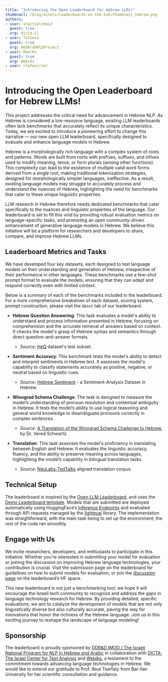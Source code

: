 ```yaml
---
title: "Introducing the Open Leaderboard for Hebrew LLMs!"
thumbnail: /blog/assets/leaderboards-on-the-hub/thumbnail_hebrew.png
authors:
- user: shaltielshmid
  guest: true
  org: dicta-il
- user: TalGeva
  guest: true
  org: HebArabNlpProject
- user: OmerKo
  guest: true
  org: Webiks
- user: clefourrier
---
```


# Introducing the Open Leaderboard for Hebrew LLMs!


This project addresses the critical need for advancement in Hebrew NLP.  As Hebrew is considered a low-resource language, existing LLM leaderboards often lack benchmarks that accurately reflect its unique characteristics. Today, we are excited to introduce a pioneering effort to change this narrative — our new open LLM leaderboard, specifically designed to evaluate and enhance language models in Hebrew.

<script type="module" src="https://gradio.s3-us-west-2.amazonaws.com/4.4.0/gradio.js"> </script>
<gradio-app theme_mode="light" space="hebrew-llm-leaderboard/leaderboard"></gradio-app>

Hebrew is a morphologically rich language with a complex system of roots and patterns. Words are built from roots with prefixes, suffixes, and infixes used to modify meaning, tense, or form plurals (among other functions). This complexity can lead to the existence of multiple valid word forms derived from a single root, making traditional tokenization strategies, designed for morphologically simpler languages, ineffective. As a result, existing language models may struggle to accurately process and understand the nuances of Hebrew, highlighting the need for benchmarks that cater to these unique linguistic properties.

LLM research in Hebrew therefore needs dedicated benchmarks that cater specifically to the nuances and linguistic properties of the language. Our leaderboard is set to fill this void by providing robust evaluation metrics on language-specific tasks, and promoting an open community-driven enhancement of generative language models in Hebrew. 
We believe this initiative will be a platform for researchers and developers to share, compare, and improve Hebrew LLMs.

## Leaderboard Metrics and Tasks

We have developed four key datasets, each designed to test language models on their understanding and generation of Hebrew, irrespective of their performance in other languages. These benchmarks use a few-shot prompt format to evaluate the models, ensuring that they can adapt and respond correctly even with limited context.

Below is a summary of each of the benchmarks included in the leaderboard. For a more comprehensive breakdown of each dataset, scoring system, prompt construction, please visit the `About` tab of our leaderboard. 

- **Hebrew Question Answering**: This task evaluates a model's ability to understand and process information presented in Hebrew, focusing on comprehension and the accurate retrieval of answers based on context. It checks the model's grasp of Hebrew syntax and semantics through direct question-and-answer formats. 
    - *Source*: [HeQ](https://aclanthology.org/2023.findings-emnlp.915/) dataset's test subset.

- **Sentiment Accuracy**: This benchmark tests the model's ability to detect and interpret sentiments in Hebrew text. It assesses the model's capability to classify statements accurately as positive, negative, or neutral based on linguistic cues. 
    - *Source*: [Hebrew Sentiment](https://huggingface.co/datasets/HebArabNlpProject/HebrewSentiment) - a Sentiment-Analysis Dataset in Hebrew.

- **Winograd Schema Challenge**: The task is designed to measure the model’s understanding of pronoun resolution and contextual ambiguity in Hebrew. It tests the model’s ability to use logical reasoning and general world knowledge to disambiguate pronouns correctly in complex sentences.
    - *Source*: [A Translation of the Winograd Schema Challenge to Hebrew](https://www.cs.ubc.ca/~vshwartz/resources/winograd_he.jsonl), by Dr. Vered Schwartz.

- **Translation**: This task assesses the model's proficiency in translating between English and Hebrew. It evaluates the linguistic accuracy, fluency, and the ability to preserve meaning across languages, highlighting the model’s capability in bilingual translation tasks.
    - *Source*: [NeuLabs-TedTalks](https://opus.nlpl.eu/NeuLab-TedTalks/en&he/v1/NeuLab-TedTalks) aligned translation corpus.

## Technical Setup

The leaderboard is inspired by the [Open LLM Leaderboard](https://huggingface.co/spaces/HuggingFaceH4/open_llm_leaderboard), and uses the [Demo Leaderboard template](https://huggingface.co/demo-leaderboard-backend). Models that are submitted are deployed automatically using HuggingFace’s [Inference Endpoints](https://huggingface.co/docs/inference-endpoints/index) and evaluated through API requests managed by the [lighteval](https://github.com/huggingface/lighteval) library.
The implementation was straightforward, with the main task being to set up the environment; the rest of the code ran smoothly.

## Engage with Us

We invite researchers, developers, and enthusiasts to participate in this initiative. Whether you're interested in submitting your model for evaluation or joining the discussion on improving Hebrew language technologies, your contribution is crucial. Visit the submission page on the leaderboard for guidelines on how to submit models for evaluation, or join the [discussion page](https://huggingface.co/spaces/hebrew-llm-leaderboard/leaderboard/discussions) on the leaderboard’s HF space.

This new leaderboard is not just a benchmarking tool; we hope it will encourage the Israeli tech community to recognize and address the gaps in language technology research for Hebrew. By providing detailed, specific evaluations, we aim to catalyze the development of models that are not only linguistically diverse but also culturally accurate, paving the way for innovations that honor the richness of the Hebrew language. 
Join us in this exciting journey to reshape the landscape of language modeling!

## Sponsorship

The leaderboard is proudly sponsored by [DDR&D IMOD / The Israeli National Program for NLP in Hebrew and Arabic](https://nnlp-il.mafat.ai/) in collaboration with [DICTA: The Israel Center for Text Analysis](https://dicta.org.il) and [Webiks](https://webiks.com), a testament to the commitment towards advancing language technologies in Hebrew. We would like to extend our gratitude to Prof. Reut Tsarfaty from Bar-Ilan University for her scientific consultation and guidance.


